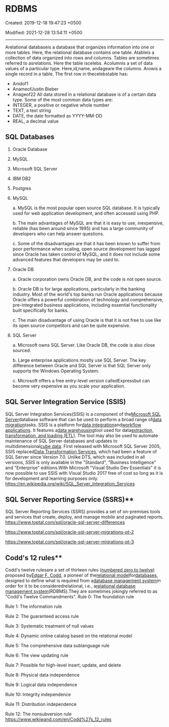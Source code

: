 # RDBMS

Created: 2019-12-18 19:47:23 +0500

Modified: 2021-12-28 13:54:11 +0500

---

Arelational databaseis a database that organizes information into one or more tables. Here, the relational database contains one table.
Atableis a collection of data organized into rows and columns. Tables are sometimes referred to asrelations. Here the table iscelebs.
Acolumnis a set of data values of a particular type. Here,id,name, andageare the columns.
Arowis a single record in a table. The first row in thecelebstable has:

- Anidof1
- AnameofJustin Bieber
- Anageof22
All data stored in a relational database is of a certain data type. Some of the most common data types are:
- INTEGER, a positive or negative whole number
- TEXT, a text string
- DATE, the date formatted as YYYY-MM-DD
- REAL, a decimal value

## SQL Databases

1. Oracle Database

2. MySQL

3. Microsoft SQL Server

4. IBM DB2

5. Postgres
1. MySQL

    a.  MySQL is the most popular open source SQL database. It is typically used for web application development, and often accessed using PHP.

    b.  The main advantages of MySQL are that it is easy to use, inexpensive, reliable (has been around since 1995) and has a large community of developers who can help answer questions.

    c.  Some of the disadvantages are that it has been known to suffer from poor performance when scaling, open source development has lagged since Oracle has taken control of MySQL, and it does not include some advanced features that developers may be used to.
2. Oracle DB

    a.  Oracle corporation owns Oracle DB, and the code is not open source.

    b.  Oracle DB is for large applications, particularly in the banking industry. Most of the world's top banks run Oracle applications because Oracle offers a powerful combination of technology and comprehensive, pre-integrated business applications, including essential functionality built specifically for banks.

    c.  The main disadvantage of using Oracle is that it is not free to use like its open source competitors and can be quite expensive.
3. SQL Server

    a.  Microsoft owns SQL Server. Like Oracle DB, the code is also close sourced.

    b.  Large enterprise applications mostly use SQL Server. The key difference between Oracle and SQL Server is that SQL Server only supports the Windows Operating System.

    c.  Microsoft offers a free entry-level version calledExpressbut can become very expensive as you scale your application.

## SQL Server Integration Service (SSIS)

SQL Server Integration Services(SSIS) is a component of the[Microsoft SQL Server](https://en.wikipedia.org/wiki/Microsoft_SQL_Server)database software that can be used to perform a broad range of[data migration](https://en.wikipedia.org/wiki/Data_migration)tasks.
SSIS is a platform for[data integration](https://en.wikipedia.org/wiki/Data_integration)and[workflow applications](https://en.wikipedia.org/wiki/Workflow_application). It features a[data warehousing](https://en.wikipedia.org/wiki/Data_warehouse)tool used for data[extraction, transformation, and loading (ETL)](https://en.wikipedia.org/wiki/Extract,_transform,_load). The tool may also be used to automate maintenance of SQL Server databases and updates to multidimensional[cube data](https://en.wikipedia.org/wiki/OLAP_cube).
First released with Microsoft SQL Server 2005, SSIS replaced[Data Transformation Services](https://en.wikipedia.org/wiki/Data_Transformation_Services), which had been a feature of SQL Server since Version 7.0. Unlike DTS, which was included in all versions, SSIS is only available in the "Standard", "Business Intelligence" and "Enterprise" editions.With Microsoft "Visual Studio Dev Essentials" it is now possible to use SSIS with Visual Studio 2017 free of cost so long as it is for development and learning purposes only.
<https://en.wikipedia.org/wiki/SQL_Server_Integration_Services>

## SQL Server Reporting Service (SSRS)**

SQL Server Reporting Services (SSRS) provides a set of on-premises tools and services that create, deploy, and manage mobile and paginated reports.
<https://www.toptal.com/sql/oracle-sql-server-differences>

<https://www.toptal.com/sql/oracle-sql-server-migrations-pt-2>

<https://www.toptal.com/sql/oracle-sql-server-migrations-pt-3>

## Codd's 12 rules**

Codd's twelve rulesare a set of thirteen rules ([numbered zero to twelve](https://www.wikiwand.com/en/Zero-based_numbering)) proposed by[Edgar F. Codd](https://www.wikiwand.com/en/Edgar_F._Codd), a pioneer of the[relational model](https://www.wikiwand.com/en/Relational_model)for[databases](https://www.wikiwand.com/en/Database), designed to define what is required from a[database management system](https://www.wikiwand.com/en/Database_management_system)in order for it to be consideredrelational, i.e., a[relational database management system](https://www.wikiwand.com/en/Relational_database_management_system)(RDBMS).They are sometimes jokingly referred to as "Codd's Twelve Commandments".
Rule 0: The foundation rule

Rule 1: The information rule

Rule 2: The guaranteed access rule

Rule 3: Systematic treatment of null values

Rule 4: Dynamic online catalog based on the relational model

Rule 5: The comprehensive data sublanguage rule

Rule 6: The view updating rule

Rule 7: Possible for high-level insert, update, and delete

Rule 8: Physical data independence

Rule 9: Logical data independence

Rule 10: Integrity independence

Rule 11: Distribution independence

Rule 12: The nonsubversion rule
<https://www.wikiwand.com/en/Codd%27s_12_rules>
